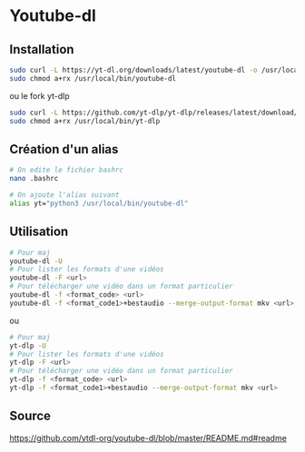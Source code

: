 # Youtube-dl



## Installation

```bash
sudo curl -L https://yt-dl.org/downloads/latest/youtube-dl -o /usr/local/bin/youtube-dl
sudo chmod a+rx /usr/local/bin/youtube-dl
```

ou le fork yt-dlp

```bash
sudo curl -L https://github.com/yt-dlp/yt-dlp/releases/latest/download/yt-dlp -o /usr/local/bin/yt-dlp
sudo chmod a+rx /usr/local/bin/yt-dlp
```



## Création d'un alias

```bash
# On edite le fichier bashrc
nano .bashrc

# On ajoute l'alias suivant
alias yt="python3 /usr/local/bin/youtube-dl" 
```



## Utilisation

```bash
# Pour maj
youtube-dl -U
# Pour lister les formats d'une vidéos
youtube-dl -F <url>
# Pour télécharger une vidéo dans un format particulier
youtube-dl -f <format_code> <url>
youtube-dl -f <format_code1>+bestaudio --merge-output-format mkv <url>
```

ou

```bash
# Pour maj
yt-dlp -U
# Pour lister les formats d'une vidéos
yt-dlp -F <url>
# Pour télécharger une vidéo dans un format particulier
yt-dlp -f <format_code> <url>
yt-dlp -f <format_code1>+bestaudio --merge-output-format mkv <url>
```



## Source

https://github.com/ytdl-org/youtube-dl/blob/master/README.md#readme